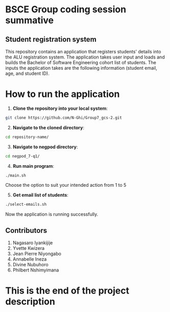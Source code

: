 # BSCE Group coding session summative

## Student registration system

This repository contains an application that registers students' details into the ALU registration system. The application takes user input and loads and builds the Bachelor of Software Engineering cohort list of students. The inputs the application takes are the following information (student email, age, and student ID).

# How to run the application

1. **Clone the repository into your local system**:
```bash
git clone https://github.com/N-Ghi/Group7_gcs-2.git
```

2. **Navigate to the cloned directory**:
```bash
cd repository-name/
```

3. **Navigate to negpod directory**:
```bash
cd negpod_7-q1/
```

4. **Run main program**:
```bash
./main.sh
```

Choose the option to suit your intended action from 1 to 5

5. **Get email list of students**:
```bash
./select-emails.sh
```

Now the application is running successfully.

## Contributors
1. Nagasaro Iyankijije
2. Yvette Kwizera
3. Jean Pierre Niyongabo
4. Annabelle Ineza
5. Divine Nubuhoro
6. Philbert Nshimyimana

# This is the end of the project description

